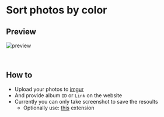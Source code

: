 # Sort photos by color

## Preview
![preview](https://user-images.githubusercontent.com/25122875/101296059-a815a880-3821-11eb-83d9-645c77db4de2.gif)

<br>

## How to
- Upload your photos to [imgur](https://imgur.com/upload)
- And provide album `ID` or `Link` on the website
- Currently you can only take screenshot to save the resoults
    - Optionally use: [this](https://chrome.google.com/webstore/detail/take-webpage-screenshots/mcbpblocgmgfnpjjppndjkmgjaogfceg?hl=en) extension
